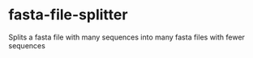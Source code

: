 # fasta-file-splitter
Splits a fasta file with many sequences into many fasta files with fewer sequences
